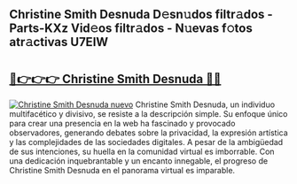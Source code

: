 ## Christine Smith Desnuda D𝚎sn𝚞dos filtr𝚊dos - Parts-KXz Vid𝚎os filtr𝚊dos - N𝚞evas f𝚘tos atr𝚊ctivas U7EIW

# <h2><a href="http://mb5gkt.tromn.icu/?c=Christine+Smith+Desnuda">🔗👉👉👉 Christine Smith Desnuda 🔗🔗</a></h2>

[![Christine Smith Desnuda nuevo](https://i.imgur.com/pEAQMta.gif)](http://mb5gkt.tromn.icu/?c=Christine+Smith+Desnuda)
Christine Smith Desnuda, un individuo multifacético y divisivo, se resiste a la descripción simple. Su enfoque único para crear una presencia en la web ha fascinado y provocado observadores, generando debates sobre la privacidad, la expresión artística y las complejidades de las sociedades digitales. A pesar de la ambigüedad de sus intenciones, su huella en la comunidad virtual es imborrable. Con una dedicación inquebrantable y un encanto innegable, el progreso de Christine Smith Desnuda en el panorama virtual es imparable.
